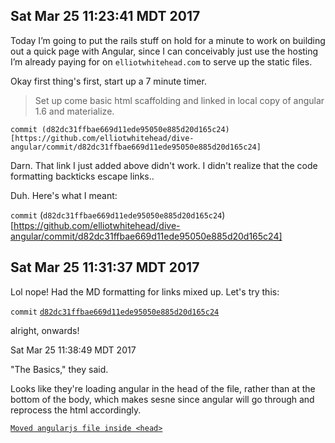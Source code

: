 ## Sat Mar 25 11:23:41 MDT 2017

Today I’m going to put the rails stuff on hold for a minute to work on building out a quick page with Angular, since I can conceivably just use the hosting I’m already paying for on `elliotwhitehead.com` to serve up the static files. 

Okay first thing's first, start up a 7 minute timer.

> Set up come basic html scaffolding and linked in local copy of angular 1.6 and materialize.

`commit (d82dc31ffbae669d11ede95050e885d20d165c24)[https://github.com/elliotwhitehead/dive-angular/commit/d82dc31ffbae669d11ede95050e885d20d165c24]`

Darn. That link I just added above didn't work. I didn't realize that the code formatting backticks escape links..

Duh. Here's what I meant: 

`commit` (`d82dc31ffbae669d11ede95050e885d20d165c24`)[https://github.com/elliotwhitehead/dive-angular/commit/d82dc31ffbae669d11ede95050e885d20d165c24]

## Sat Mar 25 11:31:37 MDT 2017

Lol nope! Had the MD formatting for links mixed up. Let's try this:

`commit` [`d82dc31ffbae669d11ede95050e885d20d165c24`](https://github.com/elliotwhitehead/dive-angular/commit/d82dc31ffbae669d11ede95050e885d20d165c24)

alright, onwards!

Sat Mar 25 11:38:49 MDT 2017

"The Basics," they said.

Looks like they're loading angular in the head of the file, rather than at the bottom of the body, which makes sesne since angular will go through and reprocess the html accordingly. 

[`Moved angularjs file inside <head>`](https://github.com/elliotwhitehead/dive-angular/commit/ab969d3d5085506afdef7392449c284d68a9f341)